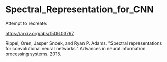 # Spectral_Representation_for_CNN

Attempt to recreate:

https://arxiv.org/abs/1506.03767

Rippel, Oren, Jasper Snoek, and Ryan P. Adams. "Spectral representations for convolutional neural networks." Advances in neural information processing systems. 2015.
